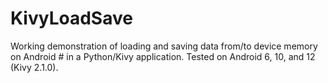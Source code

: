 # KivyLoadSave
Working demonstration of loading and saving data from/to device memory on Android # in a Python/Kivy application. Tested on Android 6, 10, and 12 (Kivy 2.1.0).
